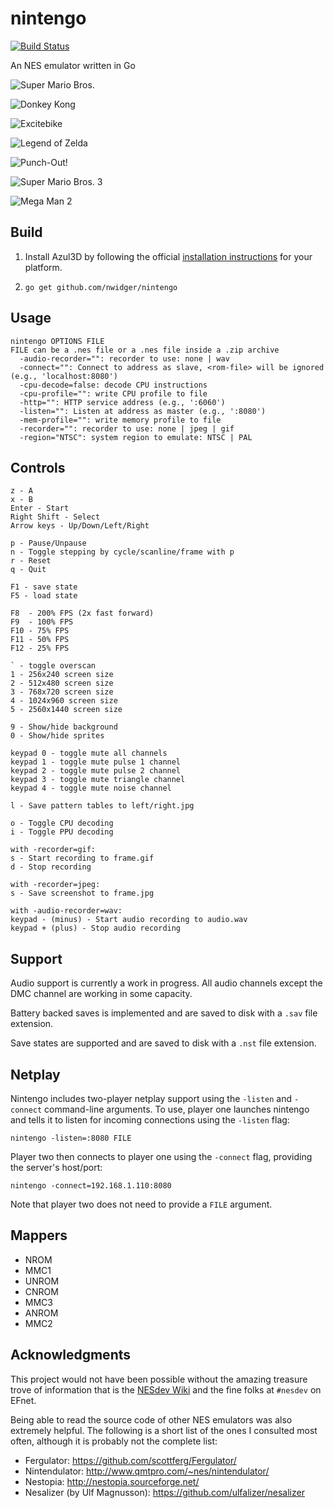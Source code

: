 nintengo
========

[![Build Status](https://travis-ci.org/nwidger/nintengo.svg?branch=master)](https://travis-ci.org/nwidger/nintengo)

An NES emulator written in Go

![Super Mario Bros.](http://i.imgur.com/g6ogqv7.gif "Super Mario Bros.")

![Donkey Kong](http://i.imgur.com/0SIbydD.gif "Donkey Kong")

![Excitebike](http://i.imgur.com/NTYlltB.gif "Excitebike")

![Legend of Zelda](http://i.imgur.com/XnrqFhI.gif "Legend of Zelda")

![Punch-Out!](http://i.imgur.com/UbIroEM.gif "Punch-Out!")

![Super Mario Bros. 3](http://i.imgur.com/bdXDNiY.gif "Super Mario Bros. 3")

![Mega Man 2](http://i.imgur.com/nZTU4i4.gif "Mega Man 2")

## Build

1. Install Azul3D by following the official
   [installation instructions](http://azul3d.org/doc/install) for your
   platform.

2. `go get github.com/nwidger/nintengo`

## Usage

```
nintengo OPTIONS FILE
FILE can be a .nes file or a .nes file inside a .zip archive
  -audio-recorder="": recorder to use: none | wav
  -connect="": Connect to address as slave, <rom-file> will be ignored (e.g., 'localhost:8080')
  -cpu-decode=false: decode CPU instructions
  -cpu-profile="": write CPU profile to file
  -http="": HTTP service address (e.g., ':6060')
  -listen="": Listen at address as master (e.g., ':8080')
  -mem-profile="": write memory profile to file
  -recorder="": recorder to use: none | jpeg | gif
  -region="NTSC": system region to emulate: NTSC | PAL
```

## Controls

```
z - A
x - B
Enter - Start
Right Shift - Select
Arrow keys - Up/Down/Left/Right

p - Pause/Unpause
n - Toggle stepping by cycle/scanline/frame with p
r - Reset
q - Quit

F1 - save state
F5 - load state

F8  - 200% FPS (2x fast forward)
F9  - 100% FPS
F10 - 75% FPS
F11 - 50% FPS
F12 - 25% FPS

` - toggle overscan
1 - 256x240 screen size
2 - 512x480 screen size
3 - 768x720 screen size
4 - 1024x960 screen size
5 - 2560x1440 screen size

9 - Show/hide background
0 - Show/hide sprites

keypad 0 - toggle mute all channels
keypad 1 - toggle mute pulse 1 channel
keypad 2 - toggle mute pulse 2 channel
keypad 3 - toggle mute triangle channel
keypad 4 - toggle mute noise channel

l - Save pattern tables to left/right.jpg

o - Toggle CPU decoding
i - Toggle PPU decoding

with -recorder=gif:
s - Start recording to frame.gif
d - Stop recording

with -recorder=jpeg:
s - Save screenshot to frame.jpg

with -audio-recorder=wav:
keypad - (minus) - Start audio recording to audio.wav
keypad + (plus) - Stop audio recording
```

## Support

Audio support is currently a work in progress.  All audio channels
except the DMC channel are working in some capacity.

Battery backed saves is implemented and are saved to disk with a
`.sav` file extension.

Save states are supported and are saved to disk with a `.nst` file
extension.

## Netplay

Nintengo includes two-player netplay support using the `-listen` and
`-connect` command-line arguments.  To use, player one launches
nintengo and tells it to listen for incoming connections using the
`-listen` flag:

```
nintengo -listen=:8080 FILE
```

Player two then connects to player one using the `-connect` flag,
providing the server's host/port:

```
nintengo -connect=192.168.1.110:8080
```

Note that player two does not need to provide a `FILE` argument.

## Mappers

- NROM
- MMC1
- UNROM
- CNROM
- MMC3
- ANROM
- MMC2

## Acknowledgments

This project would not have been possible without the amazing treasure
trove of information that is the
[NESdev Wiki](http://wiki.nesdev.com/w/index.php/NES_reference_guide)
and the fine folks at `#nesdev` on EFnet.

Being able to read the source code of other NES emulators was also
extremely helpful.  The following is a short list of the ones I
consulted most often, although it is probably not the complete list:

- Fergulator: https://github.com/scottferg/Fergulator/
- Nintendulator: http://www.qmtpro.com/~nes/nintendulator/
- Nestopia: http://nestopia.sourceforge.net/
- Nesalizer (by Ulf Magnusson): https://github.com/ulfalizer/nesalizer
